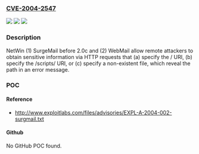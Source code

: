 ### [CVE-2004-2547](https://cve.mitre.org/cgi-bin/cvename.cgi?name=CVE-2004-2547)
![](https://img.shields.io/static/v1?label=Product&message=n%2Fa&color=blue)
![](https://img.shields.io/static/v1?label=Version&message=n%2Fa&color=blue)
![](https://img.shields.io/static/v1?label=Vulnerability&message=n%2Fa&color=brighgreen)

### Description

NetWin (1) SurgeMail before 2.0c and (2) WebMail allow remote attackers to obtain sensitive information via HTTP requests that (a) specify the / URI, (b) specify the /scripts/ URI, or (c) specify a non-existent file, which reveal the path in an error message.

### POC

#### Reference
- http://www.exploitlabs.com/files/advisories/EXPL-A-2004-002-surgmail.txt

#### Github
No GitHub POC found.

